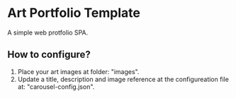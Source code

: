 # Art Portfolio Template
A simple web protfolio SPA.

## How to configure?
1. Place your art images at folder: "images".
2. Update a title, description and image reference at the configureation file at: "carousel-config.json".

